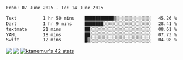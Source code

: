 <!--START_SECTION:waka-->

```txt
From: 07 June 2025 - To: 14 June 2025

Text          1 hr 50 mins    ███████████▒░░░░░░░░░░░░░   45.26 %
Dart          1 hr 9 mins     ███████░░░░░░░░░░░░░░░░░░   28.41 %
textmate      21 mins         ██░░░░░░░░░░░░░░░░░░░░░░░   08.61 %
YAML          18 mins         ██░░░░░░░░░░░░░░░░░░░░░░░   07.73 %
Swift         12 mins         █▒░░░░░░░░░░░░░░░░░░░░░░░   04.98 %
```

<!--END_SECTION:waka-->
<a href="https://github.com/anuraghazra/github-readme-stats">
  <img align="left" src="https://github-readme-stats.vercel.app/api?username=Tanesan&count_private=true&show_icons=true" />
<img align="left" src="https://github-readme-stats.vercel.app/api/top-langs/?username=Tanesan" />
</a>

[![ktanemur's 42 stats](https://badge42.vercel.app/api/v2/cl1wslf6s002109l771rng2w8/stats?cursusId=21&coalitionId=62)](https://github.com/JaeSeoKim/badge42)
